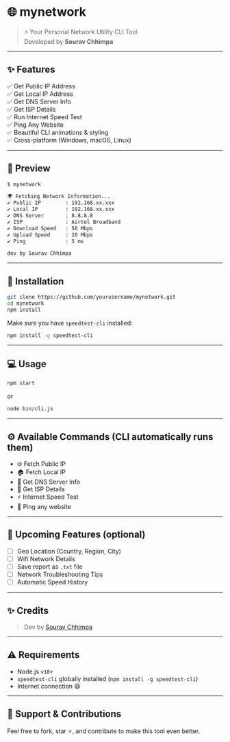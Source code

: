 # 🌐 mynetwork

> ⚡ Your Personal Network Utility CLI Tool  
> Developed by **Sourav Chhimpa**

---

## ✨ Features

✅ Get Public IP Address  
✅ Get Local IP Address  
✅ Get DNS Server Info  
✅ Get ISP Details  
✅ Run Internet Speed Test  
✅ Ping Any Website  
✅ Beautiful CLI animations & styling  
✅ Cross-platform (Windows, macOS, Linux)

---

## 📸 Preview

```bash
$ mynetwork

🌍 Fetching Network Information...
✔ Public IP        : 192.168.xx.xxx
✔ Local IP         : 192.168.xx.xxx
✔ DNS Server       : 8.8.8.8
✔ ISP              : Airtel Broadband
✔ Download Speed   : 50 Mbps
✔ Upload Speed     : 20 Mbps
✔ Ping             : 5 ms

dev by Sourav Chhimpa
```

---

## 🚀 Installation

```bash
git clone https://github.com/yourusername/mynetwork.git
cd mynetwork
npm install
```

Make sure you have `speedtest-cli` installed:

```bash
npm install -g speedtest-cli
```

---

## 💻 Usage

```bash
npm start
```

or

```bash
node bin/cli.js
```

---

## ⚙️ Available Commands (CLI automatically runs them)

- 🌐 Fetch Public IP
- 🏠 Fetch Local IP
- 📡 Get DNS Server Info
- 📶 Get ISP Details
- ⚡ Internet Speed Test
- 🔄 Ping any website

---

## 💎 Upcoming Features (optional)

- [ ] Geo Location (Country, Region, City)
- [ ] Wifi Network Details
- [ ] Save report as `.txt` file
- [ ] Network Troubleshooting Tips
- [ ] Automatic Speed History

---

## ✨ Credits

> Dev by [Sourav Chhimpa](https://github.com/souravchhimpa)

---

## ⚠ Requirements

- Node.js `v18+`
- `speedtest-cli` globally installed (`npm install -g speedtest-cli`)
- Internet connection 😄

---

## 💖 Support & Contributions

Feel free to fork, star ⭐, and contribute to make this tool even better.
